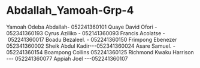 # Abdallah_Yamoah-Grp-4
Yamoah Odeba Abdallah- 052241360101
Quaye David Ofori - 052341360193
Cyrus Aziliko - 052141360093
Francis Acolatse - 052241360017
Boadu Bezaleel. - 052241360150
Frimpong Ebenezer 052341360002
Sheik Abdul Kadir---052341360024
Asare Samuel. -  052241360154
Boampong Collins  052241360125
Richmond Kwaku Harrison --- 052241360077
Appiah Joel ---052241360107
